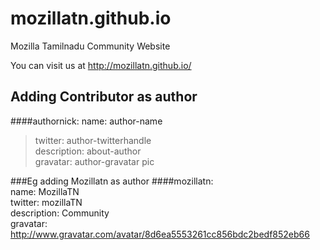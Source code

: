 # mozillatn.github.io
Mozilla Tamilnadu Community Website

You can visit us at http://mozillatn.github.io/

## Adding Contributor as author
####authornick:
name: author-name<br />
>twitter: author-twitterhandle<br />
>description: about-author <br />
>gravatar: author-gravatar pic <br />
    
###Eg adding Mozillatn as author
####mozillatn:<br />
 name: MozillaTN <br />
 twitter: mozillaTN<br />
description: Community <br />
gravatar: http://www.gravatar.com/avatar/8d6ea5553261cc856bdc2bedf852eb66 <br />
